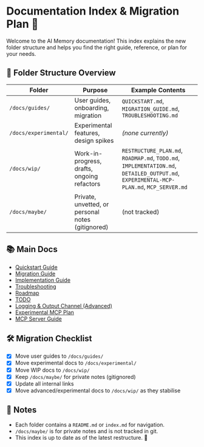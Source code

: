 # Documentation Index & Migration Plan 🐹

Welcome to the AI Memory documentation! This index explains the new folder structure and helps you find the right guide, reference, or plan for your needs.

## 📁 Folder Structure Overview

| Folder                | Purpose                                           | Example Contents                                                    |
| --------------------- | ------------------------------------------------- | ------------------------------------------------------------------- |
| `/docs/guides/`       | User guides, onboarding, migration                | `QUICKSTART.md`, `MIGRATION_GUIDE.md`, `TROUBLESHOOTING.md`         |
| `/docs/experimental/` | Experimental features, design spikes              | *(none currently)*                                                  |
| `/docs/wip/`          | Work-in-progress, drafts, ongoing refactors       | `RESTRUCTURE_PLAN.md`, `ROADMAP.md`, `TODO.md`, `IMPLEMENTATION.md`, `DETAILED_OUTPUT.md`, `EXPERIMENTAL-MCP-PLAN.md`, `MCP_SERVER.md` |
| `/docs/maybe/`        | Private, unvetted, or personal notes (gitignored) | (not tracked)                                                       |

## 📚 Main Docs
- [Quickstart Guide](./guides/QUICKSTART.md)
- [Migration Guide](./guides/MIGRATION_GUIDE.md)
- [Implementation Guide](./wip/IMPLEMENTATION.md)
- [Troubleshooting](./guides/TROUBLESHOOTING.md)
- [Roadmap](./wip/ROADMAP.md)
- [TODO](./wip/TODO.md)
- [Logging & Output Channel (Advanced)](./wip/DETAILED_OUTPUT.md)
- [Experimental MCP Plan](./wip/EXPERIMENTAL-MCP-PLAN.md)
- [MCP Server Guide](./wip/MCP_SERVER.md)

## 🛠️ Migration Checklist
- [x] Move user guides to `/docs/guides/`
- [x] Move experimental docs to `/docs/experimental/`
- [x] Move WIP docs to `/docs/wip/`
- [x] Keep `/docs/maybe/` for private notes (gitignored)
- [x] Update all internal links
- [x] Move advanced/experimental docs to `/docs/wip/` as they stabilise

## 📝 Notes
- Each folder contains a `README.md` or `index.md` for navigation.
- `/docs/maybe/` is for private notes and is not tracked in git.
- This index is up to date as of the latest restructure. 🐹
